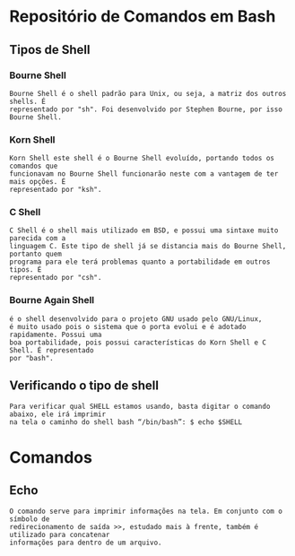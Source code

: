 # Repositório de Comandos em Bash

## Tipos de Shell

### Bourne Shell
```
Bourne Shell é o shell padrão para Unix, ou seja, a matriz dos outros shells. É
representado por "sh". Foi desenvolvido por Stephen Bourne, por isso Bourne Shell.
```
### Korn Shell
```
Korn Shell este shell é o Bourne Shell evoluído, portando todos os comandos que
funcionavam no Bourne Shell funcionarão neste com a vantagem de ter mais opções. É
representado por "ksh".
```
### C Shell
```
C Shell é o shell mais utilizado em BSD, e possui uma sintaxe muito parecida com a
linguagem C. Este tipo de shell já se distancia mais do Bourne Shell, portanto quem
programa para ele terá problemas quanto a portabilidade em outros tipos. É
representado por "csh".
```
### Bourne Again Shell
```
é o shell desenvolvido para o projeto GNU usado pelo GNU/Linux,
é muito usado pois o sistema que o porta evolui e é adotado rapidamente. Possui uma
boa portabilidade, pois possui características do Korn Shell e C Shell. É representado
por "bash". 
```
## Verificando o tipo de shell
```
Para verificar qual SHELL estamos usando, basta digitar o comando abaixo, ele irá imprimir
na tela o caminho do shell bash “/bin/bash”: $ echo $SHELL
```

# Comandos

## Echo
```
O comando serve para imprimir informações na tela. Em conjunto com o símbolo de
redirecionamento de saída >>, estudado mais à frente, também é utilizado para concatenar
informações para dentro de um arquivo. 
